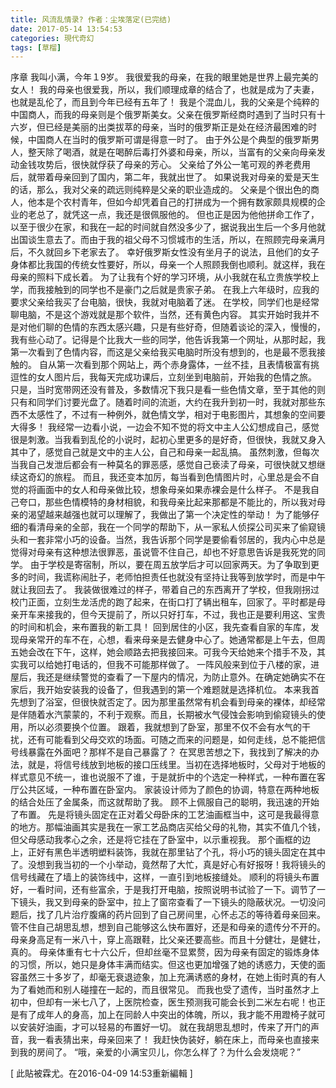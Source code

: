 ```yaml
---
title: 风流乱情录? 作者：尘埃落定(已完结)
date: 2017-05-14 13:54:53
categories: 現代奇幻
tags: [草榴]
---
```

序章
我叫小满，今年１9岁。
我很爱我的母亲，在我的眼里她是世界上最完美的女人！
我的母亲也很爱我，所以，我们顺理成章的结合了，也就是成为了夫妻，也就是乱伦了，而且到今年已经有五年了！
我是个混血儿，我的父亲是个纯粹的中国商人，而我的母亲则是个俄罗斯美女。父亲在俄罗斯经商时遇到了当时只有十六岁，但已经是美丽的出类拔萃的母亲，当时的俄罗斯正是处在经济最困难的时候，中国商人在当时的俄罗斯可谓是得意一时了。
由于外公是个典型的俄罗斯男人，整天除了喝酒，就是在喝醉后毒打外婆和母亲，所以，当富有的父亲向母亲发动金钱攻势后，很快就俘获了母亲的芳心。
父亲给了外公一笔可观的养老费用后，就带着母亲回到了国内，第二年，我就出世了。
如果说我对母亲的爱是天生的话，那么，我对父亲的疏远则纯粹是父亲的职业造成的。
父亲是个很出色的商人，他本是个农村青年，但如今却凭着自己的打拼成为一个拥有数家颇具规模的企业的老总了，就凭这一点，我还是很佩服他的。
但也正是因为他他拼命工作了，以至于很少在家，和我在一起的时间就自然没多少了，据说我出生后一个多月他就出国谈生意去了。而由于我的祖父母不习惯城市的生活，所以，在照顾完母亲满月后，不久就回乡下老家去了。
幸好俄罗斯女性没有坐月子的说法，且他们的女子身体都比我国的传统女性要好，所以，母亲一个人照顾我倒也顺利。就这样，我在母亲的照料下成长着。
为了让我有个好的学习环境，从小我就在私立贵族学校上学，而我接触到的同学也不是豪门之后就是贵家子弟。
在我上六年级时，应我的要求父亲给我买了台电脑，很快，我就对电脑着了迷。
在学校，同学们也是经常聊电脑，不是这个游戏就是那个软件，当然，还有黄色内容。
其实开始时我并不是对他们聊的色情的东西太感兴趣，只是有些好奇，但随着谈论的深入，慢慢的，我有些心动了。记得是个比我大一些的同学，他告诉我第一个网址，从那时起，我第一次看到了色情内容，而这是父亲给我买电脑时所没有想到的，也是最不愿我接触的。
自从第一次看到那个网站上，两个赤身露体，一丝不挂，且表情极富有挑逗性的女人图片后，我每天完成功课后，立刻坐到电脑前，开始我的色情之旅。
只是，当时宽带网还没有普及，多数情况下我只是看一些色情文章，至于其他的则只有和同学们讨要光盘了。随着时间的流逝，大约在我升到初一时，我就对那些东西不太感性了，不过有一种例外，就色情文学，相对于电影图片，其想象的空间要大得多！
我经常一边看小说，一边会不知不觉的将文中主人公幻想成自己，感觉很是刺激。当我看到乱伦的小说时，起初心里更多的是好奇，但很快，我就又身入其中了，感觉自己就是文中的主人公，自己和母亲一起乱搞。
虽然刺激，但每次当我自己发泄后都会有一种莫名的罪恶感，感觉自己亵渎了母亲，可很快就又想继续这奇幻的旅程。
而且，我还变本加厉，每当看到色情图片时，心里总是会不自觉的将画面中的女人和母亲做比较，想象母亲如果赤裸会是什么样子。
不是我自己夸口，那些色情模特的身材相貌，和我母亲比起来那都是不能比的，所以我对母亲的渴望越来越强也就可以理解了，我做出了第一个决定性的举动！
为了能够仔细的看清母亲的全部，我在一个同学的帮助下，从一家私人侦探公司买来了偷窥镜头和一套非常小巧的设备。当然，我告诉那个同学是要偷看邻居的，我内心中总是觉得对母亲有这种想法很罪恶，虽说管不住自己，却也不好意思告诉是我死党的同学。
由于学校是寄宿制，所以，要在周五放学后才可以回家两天。为了争取到更多的时间，我谎称闹肚子，老师怕担责任也就没有坚持让我等到放学时，而是中午就让我回去了。
我装做很难过的样子，带着自己的东西离开了学校，但我刚拐过校门正面，立刻生龙活虎的跑了起来，在街口打了辆出租车，回家了。平时都是母亲开车来接我的，但今天提前了，所以只好打车，不过，我也正是要利用这、宝贵的时间和机会，来布置我的新工具！
回到居住的小区，我先查看自家的车库，发现母亲常开的车不在，心想，看来母亲是去健身中心了。她通常都是上午去，但周五她会改在下午，这样，她会顺路去把我接回来。可我今天给她来个措手不及，其实我可以给她打电话的，但我不可能那样做了。
一阵风般来到位于八楼的家，进屋后，我还是继续警觉的查看了一下屋内的情况，为防止意外。在确定她确实不在家后，我开始安装我的设备了，但我遇到的第一个难题就是选择机位。
本来我首先想到了浴室，但很快就否定了。因为那里虽然常有机会看到母亲的裸体，却经常是伴随着水汽蒙蒙的，不利于观察。而且，长期被水气侵蚀会影响到偷窥镜头的使用，所以必须要换个位置。
跟着，我就想到了卧室，那里不仅不会有水气的干扰，还有可能看到父母交欢的场面。可随之而来的问题是，如何走线，总不能把信号线暴露在外面吧？那样不是自己暴露了？
在冥思苦想之下，我找到了解决的办法，就是，将信号线放到地板的接口压线里。当初在选择地板时，父母对于地板的样式意见不统一，谁也说服不了谁，于是就折中的个选定一种样式，一种布置在客厅公共区域，一种布置在卧室内。
家装设计师为了颜色的协调，特意在两种地板的结合处压了金属条，而这就帮助了我。
顾不上佩服自己的聪明，我迅速的开始了布置。
先是将镜头固定在正对着父母卧床的工艺油画框当中，这可是我最得意的地方。那幅油画其实是我在一家工艺品商店买给父母的礼物，其实不值几个钱，但父母感动我孝心之余，还是将它挂在了卧室中，以示重视我。
那个画框的边上，正好有黑色半透明塑料装饰，我就在那里钻了个孔，将小巧的镜头固定在其中了。没想到我当初的一个小举动，竟然帮了大忙，真是好心有好报呀！我将镜头的信号线藏在了墙上的装饰线中，这样，一直引到地板接缝处。
顺利的将镜头布置好，一看时间，还有些富余，于是我打开电脑，按照说明书试验了一下。调节了一下镜头，我又到母亲的卧室中，拉上了窗帘查看了一下镜头的隐蔽状况。一切没问题后，找了几片治疗腹痛的药片回到了自己房间里，心怀忐忑的等待着母亲回来。
管不住自己胡思乱想，想到自己能够这么快布置好，还是和母亲的遗传分不开的。母亲身高足有一米八十，穿上高跟鞋，比父亲还要高些。而且十分健壮，是健壮，真的。
母亲体重有七十六公斤，但却丝毫不显累赘，因为母亲有固定的锻炼身体的习惯，所以，她只是身体丰满而结实。但这也更加增强了她的诱惑力，天使的面容虽然三十多岁了，却毫无衰退迹象，加上充满诱惑的身材，在她上街时真的有人为了看她而和别人碰撞在一起的，而且很常见。
而我也受了遗传，当时虽然才上初中，但却有一米七八了，上医院检查，医生预测我可能会长到二米左右呢！也正是有了成年人的身高，加上在同龄人中突出的体魄，所以，我才能不用蹬椅子就可以安装好油画，才可以轻易的布置好一切。
就在我胡思乱想时，传来了开门的声音，我一看表猜出来，母亲回来了！
我赶快伪装好，躺在床上，而母亲也直接来到我的房间了。
“哦，亲爱的小满宝贝儿，你怎么样了？为什么会发烧呢？”


[ 此貼被霖尤。在2016-04-09 14:53重新編輯 ]
